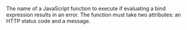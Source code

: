 The name of a JavaScript function to execute if evaluating a bind expression results in an error. The function must take two attributes: an HTTP status code and a message.
